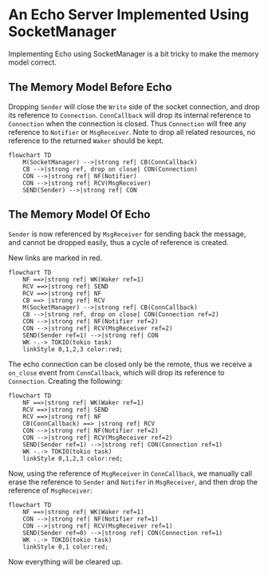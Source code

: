 # An Echo Server Implemented Using SocketManager

Implementing Echo using SocketManager is a bit tricky to
make the memory model correct.

## The Memory Model Before Echo
Dropping `Sender` will close the `Write` side of the socket connection,
and drop its reference to `Connection`.
`ConnCallback` will drop its internal reference to `Connection` when
the connection is closed.
Thus `Connection` will free any reference to `Notifier`
or `MsgReceiver`.
Note to drop all related resources, no reference to the
returned `Waker` should be kept.

```mermaid
flowchart TD
    M(SocketManager) -->|strong ref| CB(ConnCallback)
    CB -->|strong ref, drop on close| CON(Connection)
    CON -->|strong ref| NF(Notifier)
    CON -->|strong ref| RCV(MsgReceiver)
    SEND(Sender) -->|strong ref| CON
```

## The Memory Model Of Echo

`Sender` is now referenced by `MsgReceiver` for sending
back the message, and cannot be dropped easily,
thus a cycle of reference is created.

New links are marked in red.

```mermaid
flowchart TD
    NF ==>|strong ref| WK(Waker ref=1)
    RCV ==>|strong ref| SEND
    RCV ==>|strong ref| NF
    CB ==> |strong ref| RCV
    M(SocketManager) -->|strong ref| CB(ConnCallback)
    CB -->|strong ref, drop on close| CON(Connection ref=2)
    CON -->|strong ref| NF(Notifier ref=2)
    CON -->|strong ref| RCV(MsgReceiver ref=2)
    SEND(Sender ref=1) -->|strong ref| CON
    WK -.-> TOKIO(tokio task)
    linkStyle 0,1,2,3 color:red;

```

The echo connection can be closed only be the remote,
thus we receive a `on_close` event from `ConnCallback`,
which will drop its reference to `Connection`.
Creating the following:

```mermaid
flowchart TD
    NF ==>|strong ref| WK(Waker ref=1)
    RCV ==>|strong ref| SEND
    RCV ==>|strong ref| NF
    CB(ConnCallback) ==> |strong ref| RCV
    CON -->|strong ref| NF(Notifier ref=2)
    CON -->|strong ref| RCV(MsgReceiver ref=2)
    SEND(Sender ref=1) -->|strong ref| CON(Connection ref=1)
    WK -.-> TOKIO(tokio task)
    linkStyle 0,1,2,3 color:red;

```

Now, using the reference of `MsgReceiver` in `ConnCallback`,
we manually call erase the reference to `Sender` and `Notifer`
in `MsgReceiver`, and then drop the reference of `MsgReceiver`:

```mermaid
flowchart TD
    NF ==>|strong ref| WK(Waker ref=1)
    CON -->|strong ref| NF(Notifier ref=1)
    CON -->|strong ref| RCV(MsgReceiver ref=1)
    SEND(Sender ref=0) -->|strong ref| CON(Connection ref=1)
    WK -.-> TOKIO(tokio task)
    linkStyle 0,1 color:red;
```

Now everything will be cleared up.
